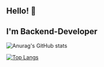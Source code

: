 ## Hello! 👋
## I'm Backend-Developer

![Anurag's GitHub stats](https://github-readme-stats.vercel.app/api?username=Bangseungjae&show_icons=true&theme=transparent)


[![Top Langs](https://github-readme-stats.vercel.app/api/top-langs/?username=Bangseungjae&layout=compact)](https://github.com/anuraghazra/github-readme-stats)
